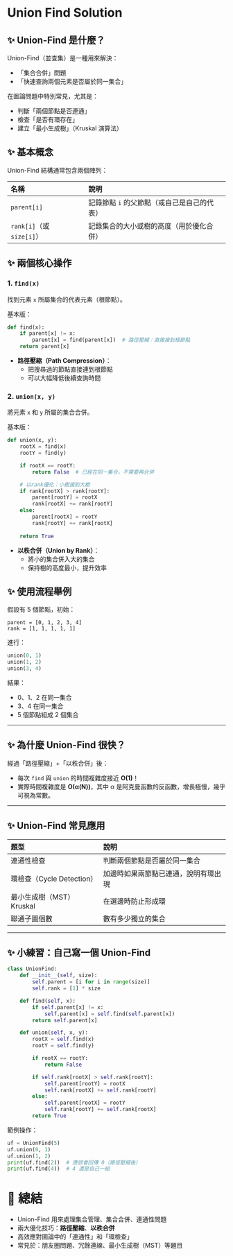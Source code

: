 # Union Find Solution


## ✨ Union-Find 是什麼？

Union-Find（並查集）是一種用來解決：
- 「集合合併」問題
- 「快速查詢兩個元素是否屬於同一集合」

在圖論問題中特別常見，尤其是：
- 判斷「兩個節點是否連通」
- 檢查「是否有環存在」
- 建立「最小生成樹」（Kruskal 演算法）


## ✨ 基本概念

Union-Find 結構通常包含兩個陣列：

| 名稱 | 說明 |
|:----|:----|
| `parent[i]` | 記錄節點 `i` 的父節點（或自己是自己的代表） |
| `rank[i]`（或 `size[i]`） | 記錄集合的大小或樹的高度（用於優化合併） |



## ✨ 兩個核心操作

### 1. `find(x)`
找到元素 `x` 所屬集合的代表元素（根節點）。

基本版：
```python
def find(x):
    if parent[x] != x:
        parent[x] = find(parent[x])  # 路徑壓縮：直接接到根節點
    return parent[x]
```

- **路徑壓縮（Path Compression）**：
  - 把搜尋過的節點直接連到根節點
  - 可以大幅降低後續查詢時間



### 2. `union(x, y)`
將元素 `x` 和 `y` 所屬的集合合併。

基本版：
```python
def union(x, y):
    rootX = find(x)
    rootY = find(y)

    if rootX == rootY:
        return False  # 已經在同一集合，不需要再合併

    # 以rank優化：小樹接到大樹
    if rank[rootX] > rank[rootY]:
        parent[rootY] = rootX
        rank[rootX] += rank[rootY]
    else:
        parent[rootX] = rootY
        rank[rootY] += rank[rootX]
    
    return True
```

- **以秩合併（Union by Rank）**：
  - 將小的集合併入大的集合
  - 保持樹的高度最小，提升效率



## ✨ 使用流程舉例

假設有 5 個節點，初始：
```
parent = [0, 1, 2, 3, 4]
rank = [1, 1, 1, 1, 1]
```

進行：
```python
union(0, 1)
union(1, 2)
union(3, 4)
```

結果：
- 0、1、2 在同一集合
- 3、4 在同一集合
- 5 個節點組成 2 個集合

---

## ✨ 為什麼 Union-Find 很快？

經過「路徑壓縮」+「以秩合併」後：
- 每次 `find` 與 `union` 的時間複雜度接近 **O(1)**！
- 實際時間複雜度是 **O(α(N))**，其中 α 是阿克曼函數的反函數，增長極慢，幾乎可視為常數。

---

## ✨ Union-Find 常見應用

| 題型 | 說明 |
|:----|:----|
| 連通性檢查 | 判斷兩個節點是否屬於同一集合 |
| 環檢查（Cycle Detection） | 加邊時如果兩節點已連通，說明有環出現 |
| 最小生成樹（MST）Kruskal | 在選邊時防止形成環 |
| 聯通子圖個數 | 數有多少獨立的集合 |

---

## ✨ 小練習：自己寫一個 Union-Find

```python
class UnionFind:
    def __init__(self, size):
        self.parent = [i for i in range(size)]
        self.rank = [1] * size

    def find(self, x):
        if self.parent[x] != x:
            self.parent[x] = self.find(self.parent[x])
        return self.parent[x]

    def union(self, x, y):
        rootX = self.find(x)
        rootY = self.find(y)

        if rootX == rootY:
            return False

        if self.rank[rootX] > self.rank[rootY]:
            self.parent[rootY] = rootX
            self.rank[rootX] += self.rank[rootY]
        else:
            self.parent[rootX] = rootY
            self.rank[rootY] += self.rank[rootX]
        return True
```

範例操作：
```python
uf = UnionFind(5)
uf.union(0, 1)
uf.union(1, 2)
print(uf.find(2))  # 應該會回傳 0（路徑壓縮後）
print(uf.find(4))  # 4 還是自己一組
```


# 📝 總結

- Union-Find 用來處理集合管理、集合合併、連通性問題
- 兩大優化技巧：**路徑壓縮**、**以秩合併**
- 高效應對圖論中的「連通性」和「環檢查」
- 常見於：朋友圈問題、冗餘連線、最小生成樹（MST）等題目